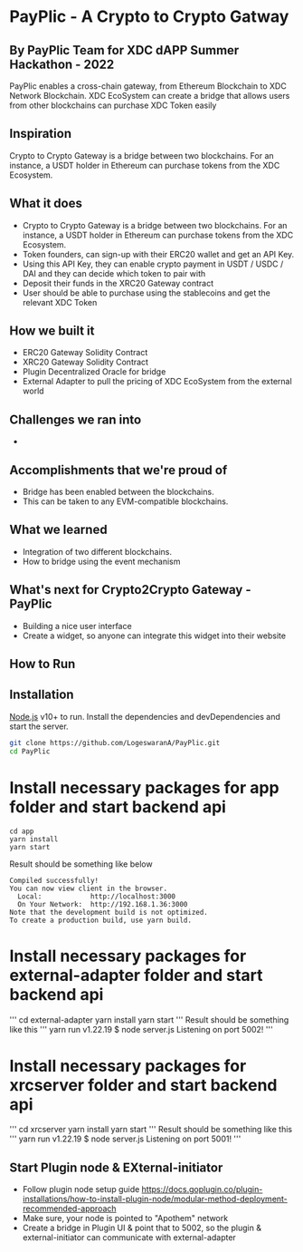 # PayPlic - A Crypto to Crypto Gatway
## By PayPlic Team for XDC dAPP Summer Hackathon - 2022

PayPlic enables a cross-chain gateway, from Ethereum Blockchain to XDC Network Blockchain. XDC EcoSystem can create a bridge that allows users from other blockchains can purchase XDC Token easily

## Inspiration
Crypto to Crypto Gateway is a bridge between two blockchains. For an instance, a USDT holder in Ethereum can purchase tokens from the XDC Ecosystem.

## What it does
- Crypto to Crypto Gateway is a bridge between two blockchains. For an instance, a USDT holder in Ethereum can purchase tokens from the XDC Ecosystem.
- Token founders, can sign-up with their ERC20 wallet and get an API Key. 
- Using this API Key, they can enable crypto payment in USDT / USDC / DAI and they can decide which token to pair with
- Deposit their funds in the XRC20 Gateway contract
- User should be able to purchase using the stablecoins and get the relevant XDC Token 

## How we built it
- ERC20 Gateway Solidity Contract
- XRC20 Gateway Solidity Contract
- Plugin Decentralized Oracle for bridge
- External Adapter to pull the pricing of XDC EcoSystem from the external world

## Challenges we ran into
- 
## Accomplishments that we're proud of
- Bridge has been enabled between the blockchains.
- This can be taken to any EVM-compatible blockchains.

## What we learned
- Integration of two different blockchains.
- How to bridge using the event mechanism

## What's next for Crypto2Crypto Gateway - PayPlic
- Building a nice user interface
- Create a widget, so anyone can integrate this widget into their website

## How to Run
## Installation

[Node.js](https://nodejs.org/) v10+ to run.
Install the dependencies and devDependencies and start the server.

```sh
git clone https://github.com/LogeswaranA/PayPlic.git
cd PayPlic
```
# Install necessary packages for app folder and start backend api
```
cd app
yarn install
yarn start
```
Result should be something like below
```
Compiled successfully!
You can now view client in the browser.
  Local:            http://localhost:3000
  On Your Network:  http://192.168.1.36:3000
Note that the development build is not optimized.
To create a production build, use yarn build.
```
# Install necessary packages for external-adapter folder and start backend api

'''
cd external-adapter
yarn install
yarn start
'''
Result should be something like this
'''
yarn run v1.22.19
$ node server.js
Listening on port 5002!
'''
# Install necessary packages for xrcserver folder and start backend api
'''
cd xrcserver
yarn install
yarn start
'''
Result should be something like this
'''
yarn run v1.22.19
$ node server.js
Listening on port 5001!
'''

## Start Plugin node & EXternal-initiator
- Follow plugin node setup guide https://docs.goplugin.co/plugin-installations/how-to-install-plugin-node/modular-method-deployment-recommended-approach 
- Make sure, your node is pointed to "Apothem" network
- Create a bridge in Plugin UI & point that to 5002, so the plugin & external-initiator can communicate with external-adapter
